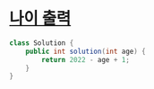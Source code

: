 # [나이 출력](https://school.programmers.co.kr/learn/courses/30/lessons/120820)
```java
class Solution {
    public int solution(int age) {
        return 2022 - age + 1;
    }
}
```